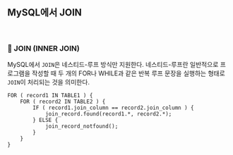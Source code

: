 ## MySQL에서 JOIN

<br>

### :book: JOIN (INNER JOIN)

MySQL에서 `JOIN`은 네스티드-루프 방식만 지원한다. 네스티드-루프란 일반적으로 프로그램을 작성할 때 두 개의 FOR나 WHILE과 같은 반복 루프 문장을 실행하는 형태로 `JOIN`이 처리되는 것을 의미한다.

```
FOR ( record1 IN TABLE1 ) {
    FOR ( record2 IN TABLE2 ) {
        IF ( record1.join_column == record2.join_column ) {
            join_record.found(record1.*, record2.*);
        } ELSE {
            join_record_notfound();
        }
    }
}
```